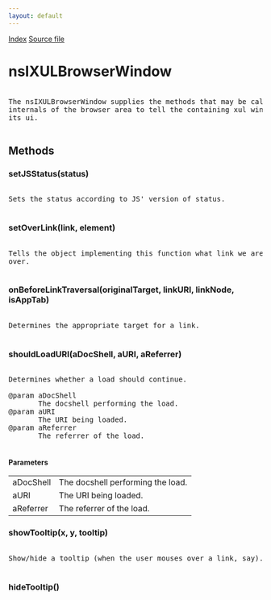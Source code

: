 ```yaml
---
layout: default
---
```

<div id='links'><a href="../index.html">Index</a>
<a href="http://dxr.mozilla.org/mozilla-central/source/xpfe/appshell/nsIXULBrowserWindow.idl">Source file</a>
</div>

# nsIXULBrowserWindow #
<pre>  
The nsIXULBrowserWindow supplies the methods that may be called from the  
internals of the browser area to tell the containing xul window to update  
its ui.   
  
</pre>
## Methods ##

### setJSStatus(status) ###
<pre>  
Sets the status according to JS' version of status.  
  
</pre>
### setOverLink(link, element) ###
<pre>  
Tells the object implementing this function what link we are currently  
over.  
  
</pre>
### onBeforeLinkTraversal(originalTarget, linkURI, linkNode, isAppTab) ###
<pre>  
Determines the appropriate target for a link.  
  
</pre>
### shouldLoadURI(aDocShell, aURI, aReferrer) ###
<pre>  
Determines whether a load should continue.  
  
@param aDocShell  
       The docshell performing the load.  
@param aURI  
       The URI being loaded.  
@param aReferrer  
       The referrer of the load.  
  
</pre>
#### Parameters ####

<table>

<tr>
<td>aDocShell</td>
<td>       The docshell performing the load.  
</td>
</tr>

<tr>
<td>aURI</td>
<td>       The URI being loaded.  
</td>
</tr>

<tr>
<td>aReferrer</td>
<td>       The referrer of the load.  
</td>
</tr>

</table>

### showTooltip(x, y, tooltip) ###
<pre>  
Show/hide a tooltip (when the user mouses over a link, say).  
  
</pre>
### hideTooltip() ###
